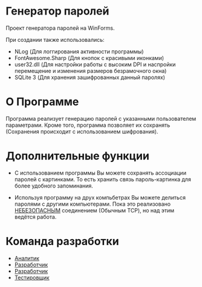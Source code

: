 # Генератор паролей
Проект генератора паролей на WinForms.

При создании также использовались:
+ NLog (Для логгирования активности программы)
+ FontAwesome.Sharp (Для кнопок с красивыми иконками)
+ user32.dll (Для настройки работы с высоким DPI и наспройки перемещение и изменения размеров безрамочного окна)
+ SQLite 3 (Для хранения зашифрованных данный паролях)

# О Программе
Программа реализует генерацию паролей с указанными пользователем параметрами.
Кроме того, программа позволяет их сохранять (Сохранения происходит с использованием шифрования).

# Дополнительные функции
+ С использованием программы Вы можете сохранять ассоциации паролей с картинками. То есть хранить связь пароль-картинка для более удобного запоминания.

+ Используя программу на друх компьбетрах Вы можете делиться паролями с другими компьютерами.
Пока это реализовано <ins>НЕБЕЗОПАСНЫМ</ins> соединением (Обычным TCP), но над этим ведётся работа.

# Команда разработки
+ [Аналитик](https://github.com/jimmipet)
+ [Разработчик](https://github.com/Leonid-Vizel)
+ [Разработчик](https://github.com/AdelChernyatov)
+ [Тестировщик](https://github.com/MoZoLbKA)
